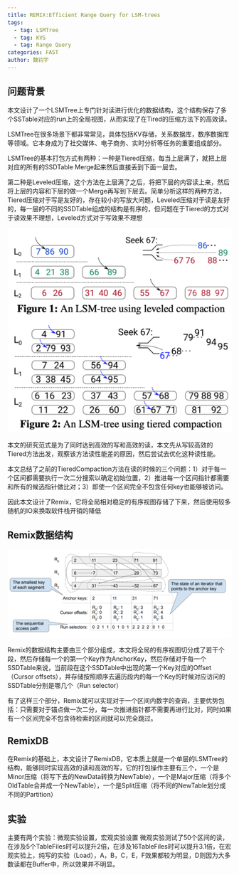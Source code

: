 ```yaml
---
title: REMIX:Efficient Range Query for LSM-trees
tags: 
  - tag: LSMTree
  - tag: KVS
  - tag: Range Query
categories: FAST
author: 魏钧宇
---
```

## 问题背景
本文设计了一个LSMTree上专门针对读进行优化的数据结构，这个结构保存了多个SSTable对应的run上的全局视图，从而实现了在Tired的压缩方法下的高效读。

LSMTree在很多场景下都非常常见，具体包括KV存储，关系数据库，数序数据库等领域。它本身成为了社交媒体、电子商务、实时分析等任务的重要组成部分。

LSMTree的基本打包方式有两种：一种是Tiered压缩，每当上层满了，就把上层对应的所有的SSDTable Merge起来然后直接丢到下面一层去。

第二种是Leveled压缩，这个方法在上层满了之后，将把下层的内容读上来，然后将上层的内容和下层的做一个Merge再写到下层去。简单分析这样的两种方法，Tiered压缩对于写是友好的，存在较小的写放大问题，Leveled压缩对于读是友好的，每一层的不同的SSDTable组成的结构是有序的，但问题在于Tiered的方式对于读效果不理想，Leveled方式对于写效果不理想

![avatar](\assets\img\papers\2021-05-20\img1.png)

本文的研究范式是为了同时达到高效的写和高效的读，本文先从写较高效的Tiered方法出发，观察该方法读性能差的原因，然后尝试去优化这种读性能。

本文总结了之前的TieredCompaction方法在读的时候的三个问题：1）对于每一个区间都需要执行一次二分搜索以确定初始位置，2）推进每一个区间指针都需要和所有的候选指针做比对；3）即使一个区间完全不包含任何key也能够被访问。

因此本文设计了Remix，它将全局相对稳定的有序视图存储了下来，然后使用较多随机的IO来换取软件栈开销的降低

## Remix数据结构

![avatar](\assets\img\papers\2021-05-20\img2.png)

Remix的数据结构主要由三个部分组成，本文将全局的有序视图切分成了若干个段，然后存储每一个的第一个Key作为AnchorKey，然后存储对于每一个SSDTable来说，当前段在这个SSDTable中出现的第一个Key对应的Offset（Cursor offsets），并存储按照顺序去遍历段内的每一个Key的时候对应访问的SSDTable分别是哪几个（Run selector）

有了这样三个部分，Remix就可以实现对于一个区间内数字的查询，主要优势包括：只需要对于锚点做一次二分，每一次推进指针都不需要再进行比对，同时如果有一个区间完全不包含待检索的区间就可以完全跳过。

## RemixDB
在Remix的基础上，本文设计了RemixDB，它本质上就是一个单层的LSMTree的结构，能够同时实现高效的读和高效的写，它的打包操作主要有三个，一个是Minor压缩（将写下去的NewData转换为NewTable），一个是Major压缩（将多个OldTable合并成一个NewTable），一个是Split压缩（将不同的NewTable划分成不同的Partition）

## 实验
主要有两个实验：微观实验设置，宏观实验设置
微观实验测试了50个区间的读，在涉及5个TableFiles时可以提升2倍，在涉及16TableFiles时可以提升3.1倍，在宏观实验上，纯写的实验（Load），A，B，C，E，F效果都较为明显，D则因为大多数读都在Buffer中，所以效果并不明显。
